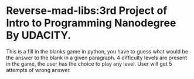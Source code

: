 # Reverse-mad-libs:3rd Project of Intro to Programming Nanodegree By UDACITY.
This is a fill in the blanks game in python, you have to guess what would be the answer to the blank in a given paragraph.
4 difficulty levels are present in the game, the user has the choice to play any level.
User will get 5 attempts of wrong answer.
